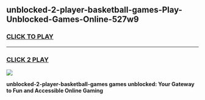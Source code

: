 
## unblocked-2-player-basketball-games-Play-Unblocked-Games-Online-527w9
<h3>
<a href="https://premium76.site?title=unblocked-2-player-basketball-games&ref=24A">CLICK TO PLAY</a></h3>
<hr>

<h3>
<a href="https://premium76.site?title=unblocked-2-player-basketball-games&ref=24A">CLICK 2 PLAY</a>
  
</h3>

<a href="https://premium76.site?title=unblocked-2-player-basketball-games&ref=24A"><img src="https://clearcache.store/games.png"></a>


**unblocked-2-player-basketball-games games unblocked: Your Gateway to Fun and Accessible Online Gaming**
